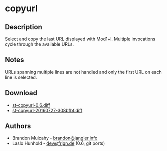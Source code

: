 copyurl
=======

Description
-----------

Select and copy the last URL displayed with Mod1+l.
Multiple invocations cycle through the available URLs.

Notes
-----

URLs spanning multiple lines are not handled and only the first
URL on each line is selected.

Download
--------

 * [st-copyurl-0.6.diff](st-copyurl-0.6.diff)
 * [st-copyurl-20160727-308bfbf.diff](st-copyurl-20160727-308bfbf.diff)

Authors
-------

 * Brandon Mulcahy - <brandon@jangler.info>
 * Laslo Hunhold - <dev@frign.de> (0.6, git ports)
